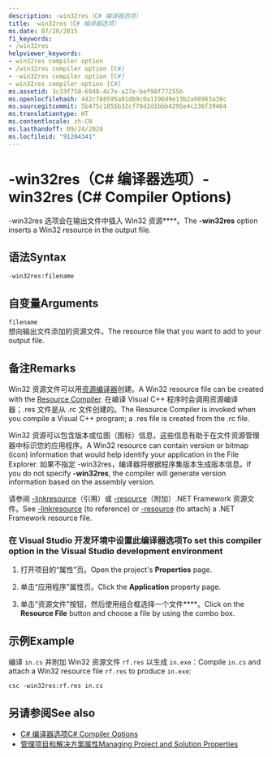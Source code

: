 ```yaml
---
description: -win32res（C# 编译器选项）
title: -win32res（C# 编译器选项）
ms.date: 07/20/2015
f1_keywords:
- /win32res
helpviewer_keywords:
- win32res compiler option
- /win32res compiler option [C#]
- -win32res compiler option [C#]
- win32res compiler option [C#]
ms.assetid: 3c33f750-6948-4c7e-a27e-bef98f77255b
ms.openlocfilehash: 442c788595a01db9c0a1196d9e13b2a98963a38c
ms.sourcegitcommit: 5b475c1855b32cf78d2d1bbb4295e4c236f39464
ms.translationtype: HT
ms.contentlocale: zh-CN
ms.lasthandoff: 09/24/2020
ms.locfileid: "91204341"
---
```

# <a name="-win32res-c-compiler-options"></a><span data-ttu-id="689e7-103">-win32res（C# 编译器选项）</span><span class="sxs-lookup"><span data-stu-id="689e7-103">-win32res (C# Compiler Options)</span></span>

<span data-ttu-id="689e7-104">-win32res 选项会在输出文件中插入 Win32 资源\*\*\*\*。</span><span class="sxs-lookup"><span data-stu-id="689e7-104">The **-win32res** option inserts a Win32 resource in the output file.</span></span>  
  
## <a name="syntax"></a><span data-ttu-id="689e7-105">语法</span><span class="sxs-lookup"><span data-stu-id="689e7-105">Syntax</span></span>  
  
```console  
-win32res:filename  
```  
  
## <a name="arguments"></a><span data-ttu-id="689e7-106">自变量</span><span class="sxs-lookup"><span data-stu-id="689e7-106">Arguments</span></span>  

 `filename`  
 <span data-ttu-id="689e7-107">想向输出文件添加的资源文件。</span><span class="sxs-lookup"><span data-stu-id="689e7-107">The resource file that you want to add to your output file.</span></span>  
  
## <a name="remarks"></a><span data-ttu-id="689e7-108">备注</span><span class="sxs-lookup"><span data-stu-id="689e7-108">Remarks</span></span>  

 <span data-ttu-id="689e7-109">Win32 资源文件可以用[资源编译器](resource-compiler-option.md)创建。</span><span class="sxs-lookup"><span data-stu-id="689e7-109">A Win32 resource file can be created with the [Resource Compiler](resource-compiler-option.md).</span></span> <span data-ttu-id="689e7-110">在编译 Visual C++ 程序时会调用资源编译器；.res 文件是从 .rc 文件创建的。</span><span class="sxs-lookup"><span data-stu-id="689e7-110">The Resource Compiler is invoked when you compile a Visual C++ program; a .res file is created from the .rc file.</span></span>  
  
 <span data-ttu-id="689e7-111">Win32 资源可以包含版本或位图（图标）信息，这些信息有助于在文件资源管理器中标识您的应用程序。</span><span class="sxs-lookup"><span data-stu-id="689e7-111">A Win32 resource can contain version or bitmap (icon) information that would help identify your application in the File Explorer.</span></span> <span data-ttu-id="689e7-112">如果不指定 -win32res，编译器将根据程序集版本生成版本信息。</span><span class="sxs-lookup"><span data-stu-id="689e7-112">If you do not specify **-win32res**, the compiler will generate version information based on the assembly version.</span></span>  
  
 <span data-ttu-id="689e7-113">请参阅 [-linkresource](./linkresource-compiler-option.md)（引用）或 [-resource](./resource-compiler-option.md)（附加）.NET Framework 资源文件。</span><span class="sxs-lookup"><span data-stu-id="689e7-113">See [-linkresource](./linkresource-compiler-option.md) (to reference) or [-resource](./resource-compiler-option.md) (to attach) a .NET Framework resource file.</span></span>  
  
### <a name="to-set-this-compiler-option-in-the-visual-studio-development-environment"></a><span data-ttu-id="689e7-114">在 Visual Studio 开发环境中设置此编译器选项</span><span class="sxs-lookup"><span data-stu-id="689e7-114">To set this compiler option in the Visual Studio development environment</span></span>  
  
1. <span data-ttu-id="689e7-115">打开项目的“属性”页。</span><span class="sxs-lookup"><span data-stu-id="689e7-115">Open the project's **Properties** page.</span></span>  
  
2. <span data-ttu-id="689e7-116">单击“应用程序”属性页。</span><span class="sxs-lookup"><span data-stu-id="689e7-116">Click the **Application** property page.</span></span>  
  
3. <span data-ttu-id="689e7-117">单击“资源文件”按钮，然后使用组合框选择一个文件\*\*\*\*。</span><span class="sxs-lookup"><span data-stu-id="689e7-117">Click on the **Resource File** button and choose a file by using the combo box.</span></span>  
  
## <a name="example"></a><span data-ttu-id="689e7-118">示例</span><span class="sxs-lookup"><span data-stu-id="689e7-118">Example</span></span>  

 <span data-ttu-id="689e7-119">编译 `in.cs` 并附加 Win32 资源文件 `rf.res` 以生成 `in.exe`：</span><span class="sxs-lookup"><span data-stu-id="689e7-119">Compile `in.cs` and attach a Win32 resource file `rf.res` to produce `in.exe`:</span></span>  
  
```console  
csc -win32res:rf.res in.cs  
```  
  
## <a name="see-also"></a><span data-ttu-id="689e7-120">另请参阅</span><span class="sxs-lookup"><span data-stu-id="689e7-120">See also</span></span>

- [<span data-ttu-id="689e7-121">C# 编译器选项</span><span class="sxs-lookup"><span data-stu-id="689e7-121">C# Compiler Options</span></span>](./index.md)
- [<span data-ttu-id="689e7-122">管理项目和解决方案属性</span><span class="sxs-lookup"><span data-stu-id="689e7-122">Managing Project and Solution Properties</span></span>](/visualstudio/ide/managing-project-and-solution-properties)
